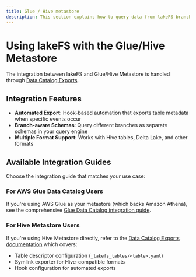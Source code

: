 ```yaml
---
title: Glue / Hive metastore
description: This section explains how to query data from lakeFS branches in services backed by Glue/Hive Metastore.
---
```


# Using lakeFS with the Glue/Hive Metastore

The integration between lakeFS and Glue/Hive Metastore is handled through [Data Catalog Exports](../howto/catalog_exports.md).

## Integration Features

- **Automated Export**: Hook-based automation that exports table metadata when specific events occur
- **Branch-aware Schemas**: Query different branches as separate schemas in your query engine
- **Multiple Format Support**: Works with Hive tables, Delta Lake, and other formats

## Available Integration Guides

Choose the integration guide that matches your use case:

### For AWS Glue Data Catalog Users
If you're using AWS Glue as your metastore (which backs Amazon Athena), see the comprehensive [Glue Data Catalog integration guide](./glue_metastore.md).

### For Hive Metastore Users  
If you're using Hive Metastore directly, refer to the [Data Catalog Exports documentation](../howto/catalog_exports.md) which covers:

- Table descriptor configuration (`_lakefs_tables/<table>.yaml`)
- Symlink exporter for Hive-compatible formats
- Hook configuration for automated exports


